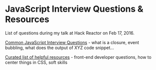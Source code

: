 # JavaScript Interview Questions & Resources

List of questions during my talk at Hack Reactor on Feb 17, 2016.

[Common JavaScript Interview Questions](interview-questions.md) - what is a closure, event bubbling, what does the output of XYZ code snippet...

[Curated list of helpful resources](resources.md) - front-end developer questions, how to center things in CSS, soft skills
